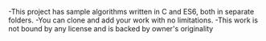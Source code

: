 -This project has sample algorithms written in C and ES6, both in separate folders.
-You can clone and add your work with no limitations.
-This work is not bound by any license and is backed by owner's originality
